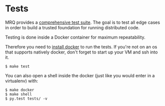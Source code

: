 # Tests

MRQ provides a [comprehensive test suite](https://github.com/pricingassistant/mrq/tree/master/tests). The goal is to test all edge cases in order to build a trusted foundation for running distributed code.

Testing is done inside a Docker container for maximum repeatability.

Therefore you need to [install docker](https://www.docker.io/gettingstarted/#h_installation) to run the tests.
If you're not on an os that supports natively docker, don't forget to start up your VM and ssh into it.

```
$ make test
```

You can also open a shell inside the docker (just like you would enter in a virtualenv) with:

```
$ make docker
$ make shell
$ py.test tests/ -v
```
